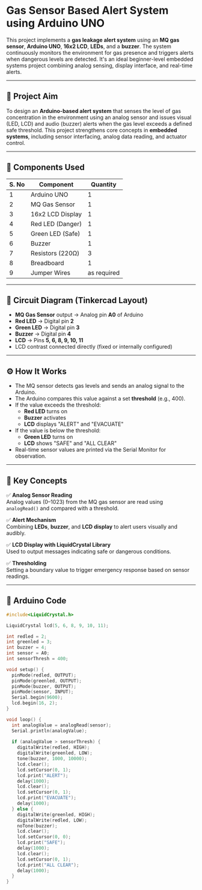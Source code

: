# Gas Sensor Based Alert System using Arduino UNO

This project implements a **gas leakage alert system** using an **MQ gas sensor**, **Arduino UNO**, **16x2 LCD**, **LEDs**, and a **buzzer**. The system continuously monitors the environment for gas presence and triggers alerts when dangerous levels are detected. It's an ideal beginner-level embedded systems project combining analog sensing, display interface, and real-time alerts.

---

## 🎯 Project Aim

To design an **Arduino-based alert system** that senses the level of gas concentration in the environment using an analog sensor and issues visual (LED, LCD) and audio (buzzer) alerts when the gas level exceeds a defined safe threshold. This project strengthens core concepts in **embedded systems**, including sensor interfacing, analog data reading, and actuator control.

---

## 🧰 Components Used

| S. No | Component               | Quantity |
|-------|--------------------------|----------|
| 1     | Arduino UNO              | 1        |
| 2     | MQ Gas Sensor            | 1        |
| 3     | 16x2 LCD Display         | 1        |
| 4     | Red LED (Danger)         | 1        |
| 5     | Green LED (Safe)         | 1        |
| 6     | Buzzer                   | 1        |
| 7     | Resistors (220Ω)         | 3        |
| 8     | Breadboard               | 1        |
| 9     | Jumper Wires             | as required |

---

## 🔌 Circuit Diagram (Tinkercad Layout)


- **MQ Gas Sensor** output → Analog pin **A0** of Arduino
- **Red LED** → Digital pin **2**
- **Green LED** → Digital pin **3**
- **Buzzer** → Digital pin **4**
- **LCD** → Pins **5, 6, 8, 9, 10, 11**
- LCD contrast connected directly (fixed or internally configured)

---

## ⚙️ How It Works

- The MQ sensor detects gas levels and sends an analog signal to the Arduino.
- The Arduino compares this value against a set **threshold** (e.g., 400).
- If the value exceeds the threshold:
  - **Red LED** turns on
  - **Buzzer** activates
  - **LCD** displays "ALERT" and "EVACUATE"
- If the value is below the threshold:
  - **Green LED** turns on
  - **LCD** shows "SAFE" and "ALL CLEAR"
- Real-time sensor values are printed via the Serial Monitor for observation.

---

## 📘 Key Concepts

✅ **Analog Sensor Reading**  
Analog values (0–1023) from the MQ gas sensor are read using `analogRead()` and compared with a threshold.

✅ **Alert Mechanism**  
Combining **LEDs**, **buzzer**, and **LCD display** to alert users visually and audibly.

✅ **LCD Display with LiquidCrystal Library**  
Used to output messages indicating safe or dangerous conditions.

✅ **Thresholding**  
Setting a boundary value to trigger emergency response based on sensor readings.

---

## 🔢 Arduino Code

```cpp
#include<LiquidCrystal.h>

LiquidCrystal lcd(5, 6, 8, 9, 10, 11);

int redled = 2;
int greenled = 3;
int buzzer = 4;
int sensor = A0;
int sensorThresh = 400;

void setup() {
  pinMode(redled, OUTPUT);
  pinMode(greenled, OUTPUT);
  pinMode(buzzer, OUTPUT);
  pinMode(sensor, INPUT);
  Serial.begin(9600);
  lcd.begin(16, 2);
}

void loop() {
  int analogValue = analogRead(sensor);
  Serial.println(analogValue);
  
  if (analogValue > sensorThresh) {
    digitalWrite(redled, HIGH);
    digitalWrite(greenled, LOW);
    tone(buzzer, 1000, 10000);
    lcd.clear();
    lcd.setCursor(0, 1);
    lcd.print("ALERT");
    delay(1000);
    lcd.clear();
    lcd.setCursor(0, 1);
    lcd.print("EVACUATE");
    delay(1000);
  } else {
    digitalWrite(greenled, HIGH);
    digitalWrite(redled, LOW);
    noTone(buzzer);
    lcd.clear();
    lcd.setCursor(0, 0);
    lcd.print("SAFE");
    delay(1000);
    lcd.clear();
    lcd.setCursor(0, 1);
    lcd.print("ALL CLEAR");
    delay(1000);
  }
}
